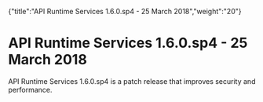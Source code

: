 {"title":"API Runtime Services 1.6.0.sp4 - 25 March 2018","weight":"20"} 

# API Runtime Services 1.6.0.sp4 - 25 March 2018

API Runtime Services 1.6.0.sp4 is a patch release that improves security and performance.